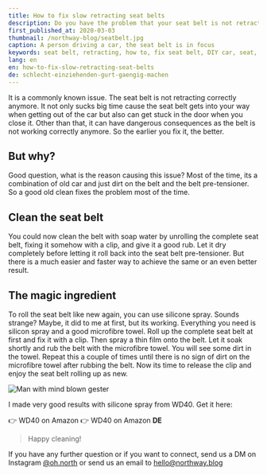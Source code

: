 ```yaml
---
title: How to fix slow retracting seat belts
description: Do you have the problem that your seat belt is not retracting correctly anymore? Heres a fix.
first_published_at: 2020-03-03
thumbnail: /northway-blog/seatbelt.jpg
caption: A person driving a car, the seat belt is in focus
keywords: seat belt, retracting, how to, fix seat belt, DIY car, seat, belt, seat belt slow retracting
lang: en
en: how-to-fix-slow-retracting-seat-belts
de: schlecht-einziehenden-gurt-gaengig-machen
---
```


It is a commonly known issue. The seat belt is not retracting correctly anymore. It not only sucks big time cause the seat belt gets into your way when getting out of the car but also can get stuck in the door when you close it. Other than that, it can have dangerous consequences as the belt is not working correctly anymore. So the earlier you fix it, the better.

## But why?

Good question, what is the reason causing this issue? Most of the time, its a combination of old car and just dirt on the belt and the belt pre-tensioner. So a good old clean fixes the problem most of the time.

## Clean the seat belt

You could now clean the belt with soap water by unrolling the complete seat belt, fixing it somehow with a clip, and give it a good rub. Let it dry completely before letting it roll back into the seat belt pre-tensioner. But there is a much easier and faster way to achieve the same or an even better result.

## The magic ingredient

To roll the seat belt like new again, you can use silicone spray. Sounds strange? Maybe, it did to me at first, but its working. Everything you need is silicon spray and a good microfibre towel. Roll up the complete seat belt at first and fix it with a clip. Then spray a thin film onto the belt. Let it soak shortly and rub the belt with the microfibre towel. You will see some dirt in the towel. Repeat this a couple of times until there is no sign of dirt on the microfibre towel after rubbing the belt. Now its time to release the clip and enjoy the seat belt rolling up as new.

<img src="https://res.cloudinary.com/simonett-software-engineering/image/upload/v1618605831/northway-blog/mind-blown.gif" alt="Man with mind blown gester">

I made very good results with silicone spray from WD40. Get it here:

<external-link href="https://amzn.to/3zWjAmA" track-goal-id="YWJQ8KWF">👉 WD40 on Amazon</external-link>
<external-link href="https://amzn.to/2VBknIm" track-goal-id="YWJQ8KWF">👉 WD40 on Amazon **DE**</external-link>

> Happy cleaning!

If you have any further question or if you want to connect, send us a DM on Instagram [@oh.north](https://www.instagram.com/oh.north/) or send us an email to [hello@northway.blog](mailto:hello@northway.blog)
